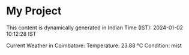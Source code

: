 # My Project

This content is dynamically generated in Indian Time (IST): 2024-01-02 10:12:28 IST


Current Weather in Coimbatore:
Temperature: 23.88 °C
Condition: mist
